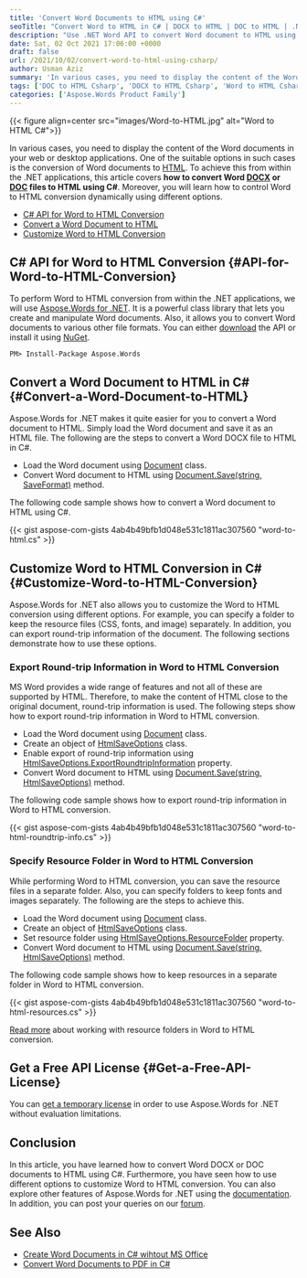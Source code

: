 ```yaml
---
title: 'Convert Word Documents to HTML using C#'
seoTitle: "Convert Word to HTML in C# | DOCX to HTML | DOC to HTML | .NET API"
description: "Use .NET Word API to convert Word document to HTML using C# or VB.NET. Control DOCX or DOC to HTML conversion with additional options dynamically."
date: Sat, 02 Oct 2021 17:06:00 +0000
draft: false
url: /2021/10/02/convert-word-to-html-using-csharp/
author: Usman Aziz
summary: 'In various cases, you need to display the content of the Word documents in your web or desktop applications. One of the suitable options in such cases is the conversion of Word documents to [HTML][1]. To achieve this from within the .NET applications, this article covers **how to convert Word [DOCX][2] or [DOC][3] files to HTML using C#**. Moreover, you will learn how to control Word to HTML conversion dynamically using different options.'
tags: ['DOC to HTML Csharp', 'DOCX to HTML Csharp', 'Word to HTML Csharp']
categories: ['Aspose.Words Product Family']
---
```




{{< figure align=center src="images/Word-to-HTML.jpg" alt="Word to HTML C#">}}


In various cases, you need to display the content of the Word documents in your web or desktop applications. One of the suitable options in such cases is the conversion of Word documents to [HTML][4]. To achieve this from within the .NET applications, this article covers **how to convert Word [DOCX][5] or [DOC][6] files to HTML using C#**. Moreover, you will learn how to control Word to HTML conversion dynamically using different options.

*   [C# API for Word to HTML Conversion][7]
*   [Convert a Word Document to HTML][8]
*   [Customize Word to HTML Conversion][9]

## C# API for Word to HTML Conversion {#API-for-Word-to-HTML-Conversion}

To perform Word to HTML conversion from within the .NET applications, we will use [Aspose.Words for .NET][10]. It is a powerful class library that lets you create and manipulate Word documents. Also, it allows you to convert Word documents to various other file formats. You can either [download][11] the API or install it using [NuGet][12].

```
PM> Install-Package Aspose.Words 
```

## Convert a Word Document to HTML in C# {#Convert-a-Word-Document-to-HTML}

Aspose.Words for .NET makes it quite easier for you to convert a Word document to HTML. Simply load the Word document and save it as an HTML file. The following are the steps to convert a Word DOCX file to HTML in C#.

*   Load the Word document using [Document][13] class.
*   Convert Word document to HTML using [Document.Save(string, SaveFormat)][14] method.

The following code sample shows how to convert a Word document to HTML using C#.

{{< gist aspose-com-gists 4ab4b49bfb1d048e531c1811ac307560 "word-to-html.cs" >}}

## Customize Word to HTML Conversion in C# {#Customize-Word-to-HTML-Conversion}

Aspose.Words for .NET also allows you to customize the Word to HTML conversion using different options. For example, you can specify a folder to keep the resource files (CSS, fonts, and image) separately. In addition, you can export round-trip information of the document. The following sections demonstrate how to use these options.

### Export Round-trip Information in Word to HTML Conversion

MS Word provides a wide range of features and not all of these are supported by HTML. Therefore, to make the content of HTML close to the original document, round-trip information is used. The following steps show how to export round-trip information in Word to HTML conversion.

*   Load the Word document using [Document][15] class.
*   Create an object of [HtmlSaveOptions][16] class.
*   Enable export of round-trip information using [HtmlSaveOptions.ExportRoundtripInformation][17] property.
*   Convert Word document to HTML using [Document.Save(string, HtmlSaveOptions)][18] method.

The following code sample shows how to export round-trip information in Word to HTML conversion.

{{< gist aspose-com-gists 4ab4b49bfb1d048e531c1811ac307560 "word-to-html-roundtrip-info.cs" >}}

### Specify Resource Folder in Word to HTML Conversion

While performing Word to HTML conversion, you can save the resource files in a separate folder. Also, you can specify folders to keep fonts and images separately. The following are the steps to achieve this.

*   Load the Word document using [Document][19] class.
*   Create an object of [HtmlSaveOptions][20] class.
*   Set resource folder using [HtmlSaveOptions.ResourceFolder][21] property.
*   Convert Word document to HTML using [Document.Save(string, HtmlSaveOptions)][22] method.

The following code sample shows how to keep resources in a separate folder in Word to HTML conversion.

{{< gist aspose-com-gists 4ab4b49bfb1d048e531c1811ac307560 "word-to-html-resources.cs" >}}

[Read more][23] about working with resource folders in Word to HTML conversion.

## Get a Free API License {#Get-a-Free-API-License}

You can [get a temporary license][24] in order to use Aspose.Words for .NET without evaluation limitations.

## Conclusion

In this article, you have learned how to convert Word DOCX or DOC documents to HTML using C#. Furthermore, you have seen how to use different options to customize Word to HTML conversion. You can also explore other features of Aspose.Words for .NET using the [documentation][25]. In addition, you can post your queries on our [forum][26].

## See Also

*   [Create Word Documents in C# wihtout MS Office][27]
*   [Convert Word Documents to PDF in C#][28]




[1]: https://docs.fileformat.com/web/html/
[2]: https://docs.fileformat.com/word-processing/docx/
[3]: https://docs.fileformat.com/word-processing/doc/
[4]: https://docs.fileformat.com/web/html/
[5]: https://docs.fileformat.com/word-processing/docx/
[6]: https://docs.fileformat.com/word-processing/doc/
[7]: #API-for-Word-to-HTML-Conversion
[8]: #Convert-a-Word-Document-to-HTML
[9]: #Customize-Word-to-HTML-Conversion
[10]: https://products.aspose.com/words/net/
[11]: https://downloads.aspose.com/words/net
[12]: https://nuget.org/packages/Aspose.Words
[13]: https://apireference.aspose.com/words/net/aspose.words/document
[14]: https://apireference.aspose.com/words/net/aspose.words.document/save/methods/3
[15]: https://apireference.aspose.com/words/net/aspose.words/document
[16]: https://apireference.aspose.com/words/net/aspose.words.saving/htmlsaveoptions
[17]: https://apireference.aspose.com/words/net/aspose.words.saving/htmlsaveoptions/properties/exportroundtripinformation
[18]: https://apireference.aspose.com/words/net/aspose.words.document/save/methods/4
[19]: https://apireference.aspose.com/words/net/aspose.words/document
[20]: https://apireference.aspose.com/words/net/aspose.words.saving/htmlsaveoptions
[21]: https://apireference.aspose.com/words/net/aspose.words.saving/htmlsaveoptions/properties/resourcefolder
[22]: https://apireference.aspose.com/words/net/aspose.words.document/save/methods/4
[23]: https://docs.aspose.com/words/net/convert-a-document-to-html-mhtml-or-epub/#specify-a-folder-for-saving-resources
[24]: https://purchase.aspose.com/temporary-license
[25]: https://docs.aspose.com/words/net
[26]: https://forum.aspose.com/
[27]: https://blog.aspose.com/2020/01/08/csharp-word-automation-create-edit-process-word-documents/
[28]: https://blog.aspose.com/2020/01/02/convert-word-doc-docx-to-pdf-in-csharp-net-core/




